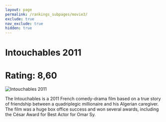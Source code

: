 ```yaml
---
layout: page
permalink: /rankings_subpages/movie3/
exclude: true
nav_exclude: true
hidden: true
---
```

    
# Intouchables 2011
# Rating: 8,60
![Intouchables 2011](https://fwcdn.pl/fpo/33/90/583390/7441162_1.7.webp)


The Intouchables is a 2011 French comedy-drama film based on a true story of friendship between a quadriplegic millionaire and his Algerian caregiver. The film was a huge box office success and won several awards, including the César Award for Best Actor for Omar Sy.